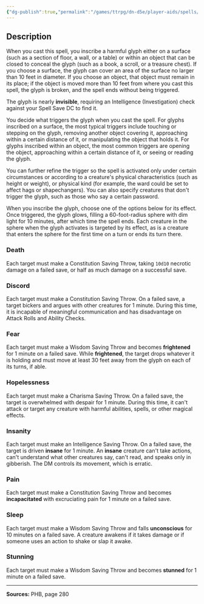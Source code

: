 ```yaml
---
{"dg-publish":true,"permalink":"/games/ttrpg/dn-d5e/player-aids/spells/level-7/symbol/","tags":["TTRPG/DND/5e","verbal","somatic","material"]}
---
```



## Description
When you cast this spell, you inscribe a harmful glyph either on a surface (such as a section of floor, a wall, or a table) or within an object that can be closed to conceal the glyph (such as a book, a scroll, or a treasure chest).
If you choose a surface, the glyph can cover an area of the surface no larger than 10 feet in diameter.
If you choose an object, that object must remain in its place; if the object is moved more than 10 feet from where you cast this spell, the glyph is broken, and the spell ends without being triggered.

The glyph is nearly **invisible**, requiring an Intelligence (Investigation) check against your Spell Save DC to find it.

You decide what triggers the glyph when you cast the spell.
For glyphs inscribed on a surface, the most typical triggers include touching or stepping on the glyph, removing another object covering it, approaching within a certain distance of it, or manipulating the object that holds it.
For glyphs inscribed within an object, the most common triggers are opening the object, approaching within a certain distance of it, or seeing or reading the glyph.

You can further refine the trigger so the spell is activated only under certain circumstances or according to a creature's physical characteristics (such as height or weight), or physical kind (for example, the ward could be set to affect hags or shapechangers).
You can also specify creatures that don't trigger the glyph, such as those who say a certain password.

When you inscribe the glyph, choose one of the options below for its effect.
Once triggered, the glyph glows, filling a 60-foot-radius sphere with dim light for 10 minutes, after which time the spell ends.
Each creature in the sphere when the glyph activates is targeted by its effect, as is a creature that enters the sphere for the first time on a turn or ends its turn there.

### Death
Each target must make a Constitution Saving Throw, taking `10d10` necrotic damage on a failed save, or half as much damage on a successful save.

### Discord
Each target must make a Constitution Saving Throw.
On a failed save, a target bickers and argues with other creatures for 1 minute.
During this time, it is incapable of meaningful communication and has disadvantage on Attack Rolls and Ability Checks.

### Fear
Each target must make a Wisdom Saving Throw and becomes **frightened** for 1 minute on a failed save.
While **frightened**, the target drops whatever it is holding and must move at least 30 feet away from the glyph on each of its turns, if able.

### Hopelessness
Each target must make a Charisma Saving Throw.
On a failed save, the target is overwhelmed with despair for 1 minute.
During this time, it can't attack or target any creature with harmful abilities, spells, or other magical effects.

### Insanity
Each target must make an Intelligence Saving Throw.
On a failed save, the target is driven **insane** for 1 minute.
An **insane** creature can't take actions, can't understand what other creatures say, can't read, and speaks only in gibberish.
The DM controls its movement, which is erratic.

### Pain
Each target must make a Constitution Saving Throw and becomes **incapacitated** with excruciating pain for 1 minute on a failed save.

### Sleep
Each target must make a Wisdom Saving Throw and falls **unconscious** for 10 minutes on a failed save.
A creature awakens if it takes damage or if someone uses an action to shake or slap it awake.

### Stunning
Each target must make a Wisdom Saving Throw and becomes **stunned** for 1 minute on a failed save.

---

**Sources:** PHB, page 280
